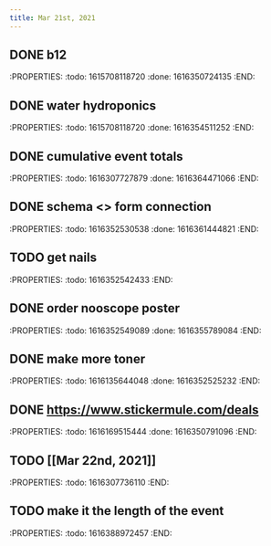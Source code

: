 ```yaml
---
title: Mar 21st, 2021
---
```


## DONE b12
:PROPERTIES:
:todo: 1615708118720
:done: 1616350724135
:END:
## DONE water hydroponics
:PROPERTIES:
:todo: 1615708118720
:done: 1616354511252
:END:
## DONE cumulative event totals
:PROPERTIES:
:todo: 1616307727879
:done: 1616364471066
:END:
## DONE schema <> form connection
:PROPERTIES:
:todo: 1616352530538
:done: 1616361444821
:END:
## TODO get nails
:PROPERTIES:
:todo: 1616352542433
:END:
## DONE order nooscope poster
:PROPERTIES:
:todo: 1616352549089
:done: 1616355789084
:END:
## DONE make more toner
:PROPERTIES:
:todo: 1616135644048
:done: 1616352525232
:END:
## DONE https://www.stickermule.com/deals
:PROPERTIES:
:todo: 1616169515444
:done: 1616350791096
:END:
## TODO [[Mar 22nd, 2021]]
:PROPERTIES:
:todo: 1616307736110
:END:
## TODO make it the length of the event
:PROPERTIES:
:todo: 1616388972457
:END:
